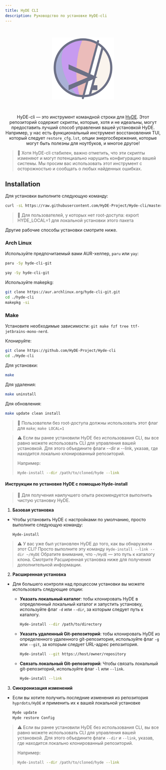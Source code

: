 ```yaml
---
title: HyDE CLI
description: Руководство по установке HyDE-cli
---
```


<div align="center">
  <br>

![hyde_cli_banner](../../../../assets/hyde-cli.png)

<style type="text/css">
    img {
        width: 200px;
    }
</style>

<br/>

HyDE-cli — это инструмент командной строки для [HyDE](https://github.com/prasanthrangan/hyprdots).
Этот репозиторий содержит скрипты, которые, хотя и не идеальны, могут предоставить лучший способ управления вашей установкой HyDE.
Например, у нас есть функциональный инструмент восстановления TUI, который следует `restore_cfg.lst`, опции энергосбережения, которые могут быть полезны для ноутбуков, и многое другое!

</div>

>🚨 Хотя HyDE-cli стабилен, важно отметить, что эти скрипты изменяют и могут потенциально нарушить конфигурацию вашей системы.
>Мы просим вас использовать этот инструмент с осторожностью и сообщать о любых найденных ошибках.

## Installation

Для установки выполните следующую команду:

```sh
curl -sL https://raw.githubusercontent.com/HyDE-Project/Hyde-cli/master/install.sh | bash
```

>📢 Для пользователей, у которых нет root-доступа:
>export HYDE_LOCAL=1 для локальной установки этого пакета

Другие рабочие способы установки смотрите ниже.

### Arch Linux

Используйте предпочитаемый вами AUR-хелпер, `paru` или `yay`:

```sh
paru -Sy hyde-cli-git
```

```sh
yay -Sy hyde-cli-git
```

Используйте makepkg:

```sh
git clone https://aur.archlinux.org/hyde-cli-git.git
cd ./hyde-cli
makepkg -si
```

### Make

Установите необходимые зависимости: `git make fzf tree ttf-jetbrains-mono-nerd`.

Клонируйте:

```sh
git clone https://github.com/HyDE-Project/Hyde-cli
cd ./Hyde-cli
```

Для установки:

```sh
make
```

Для удаления:

```sh
make uninstall
```

Для обновления:

```sh
make update clean install
```

>📢 Пользователи без root-доступа должны использовать этот флаг для `make`; `make LOCAL=1`

>⚠️ Если вы ранее установили HyDE без использования CLI, вы все равно можете использовать CLI для управления вашей установкой.
>Для этого объедините флаги --dir и --link, указав, где находится локально клонированный репозиторий.
>
> Например:
>
> ```sh
> Hyde-install --dir /path/to/cloned/hyde --link
> ```

#### Инструкции по установке HyDE с помощью Hyde-install

> 📢 Для получения наилучшего опыта рекомендуется выполнить чистую установку HyDE.

1. **Базовая установка**

- Чтобы установить HyDE с настройками по умолчанию, просто выполните следующую команду:

  ```sh
  Hyde-install
  ```

>⚠️ У вас уже был установлен HyDE до того, как вы обнаружили этот CLI?
>Просто выполните эту команду
>`Hyde-install --link --dir ~/HyDE`
>Обратите внимание, что `~/HydE` — это путь к каталогу клона.
>Смотрите Расширенная установка ниже для получения дополнительной информации.

2. **Расширенная установка**

- Для большего контроля над процессом установки вы можете использовать следующие опции:

  - **Указать локальный каталог**: тобы клонировать HyDE в определенный локальный каталог и запустить установку, используйте флаг `-d` или `--dir`, за которым следует путь к каталогу.

    ```sh
    Hyde-install --dir /path/to/directory
    ```

  - **Указать удаленный Git-репозиторий**: тобы клонировать HyDE из определенного удаленного git-репозитория, используйте флаг `-g` или `--git`, за которым следует URL-адрес репозитория.

    ```sh
    Hyde-install --git https://host/owner/repository
    ```

  - **Связать локальный Git-репозиторий**: Чтобы связать локальный git-репозиторий, используйте флаг `-l` или `--link`.

    ```sh
    Hyde-install --link
    ```

3. **Синхронизация изменений**

- Если вы хотите получить последние изменения из репозитория `hyprdots/HyDE` и применить их к вашей локальной установке

  ```sh
  Hyde update
  Hyde restore Config
  ```

> ⚠️ Если вы ранее установили HyDE без использования CLI, вы все равно можете использовать CLI для управления вашей установкой.
> Для этого объедините флаги `--dir` и `--link`, указав, где находится локально клонированный репозиторий.
>
> Например:
>
> ```sh
> Hyde-install --dir /path/to/cloned/hyde --link
> ```
